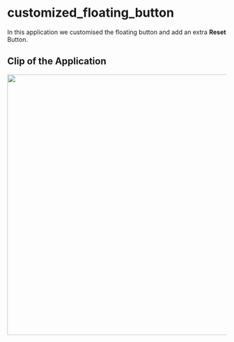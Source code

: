 # customized_floating_button

In this application we customised the floating button and add an extra <b>Reset</b> Button.

## Clip of the Application

<img src="https://user-images.githubusercontent.com/23660137/40390837-173aa49c-5e34-11e8-9a61-9d1f43903cb4.gif" height=600px/>
